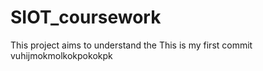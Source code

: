# SIOT_coursework
This project aims to understand the 
This is my first commit
vuhijmokmolkokpokokpk
